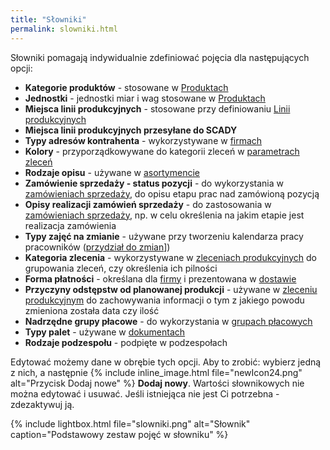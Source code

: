 ```yaml
---
title: "Słowniki"
permalink: slowniki.html
---
```

Słowniki pomagają indywidualnie zdefiniować pojęcia dla następujących opcji:

- **Kategorie produktów** - stosowane w [Produktach](/produkty)
- **Jednostki** - jednostki miar i wag stosowane w [Produktach](/produkty)
- **Miejsca linii produkcyjnych** - stosowane przy definiowaniu [Linii produkcyjnych](/linie-produkcyjne)
- **Miejsca linii produkcyjnych przesyłane do SCADY**
- **Typy adresów kontrahenta** - wykorzystywane w [firmach](/firmy)
- **Kolory** - przyporządkowywane do kategorii zleceń w [parametrach zleceń](/parametry-zlecen.html#kategorie-zleceń)
- **Rodzaje opisu** - używane w [asortymencie](/asortymenty)
- **Zamówienie sprzedaży - status pozycji** - do wykorzystania w [zamówieniach sprzedaży](/zlecenia-nadrzedne), do opisu etapu prac nad zamówioną pozycją
- **Opisy realizacji zamówień sprzedaży** - do zastosowania w [zamówieniach sprzedaży](/zlecenia-nadrzedne), np. w celu określenia na jakim etapie jest realizacja zamówienia
- **Typy zajęć na zmianie** - używane przy tworzeniu kalendarza pracy pracowników ([przydział do zmian](/przydzial-do-zmian)])
- **Kategoria zlecenia** - wykorzystywane w [zleceniach produkcyjnych](/zlecenia-produkcyjne) do grupowania zleceń, czy określenia ich pilności
- **Forma płatności** - określana dla [firmy](/firmy) i prezentowana w [dostawie](/dostawy)
- **Przyczyny odstępstw od planowanej produkcji** - używane w [zleceniu produkcyjnym](/zlecenia-produkcyjne) do zachowywania informacji o tym z jakiego powodu zmieniona została data czy ilość 
- **Nadrzędne grupy płacowe** - do wykorzystania w [grupach płacowych](/grupy-placowe)
- **Typy palet** - używane w [dokumentach](/dokumenty)
- **Rodzaje podzespołu** - podpięte w podzespołach


Edytować możemy dane w obrębie tych opcji. Aby to zrobić: wybierz jedną z nich, a następnie {% include inline_image.html file="newIcon24.png" alt="Przycisk Dodaj nowe" %} **Dodaj nowy**. Wartości słownikowych nie można edytować i usuwać. Jeśli istniejąca nie jest Ci potrzebna - zdezaktywuj ją.

{% include lightbox.html file="slowniki.png" alt="Słownik" caption="Podstawowy zestaw pojęć w słowniku" %}  